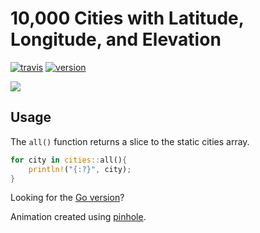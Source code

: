 # 10,000 Cities with Latitude, Longitude, and Elevation

[![travis](https://img.shields.io/travis/tidwall/cities-rs.svg)](https://travis-ci.org/tidwall/cities-rs/)
[![version](https://img.shields.io/crates/v/cities.svg)](https://crates.io/crates/cities/)

<img src="http://i.imgur.com/i9hcVJ5.gif">

## Usage

The `all()` function returns a slice to the static cities array.

```rust
for city in cities::all(){
    println!("{:?}", city);
}
```


Looking for the [Go version](https://github.com/tidwall/cities)?

Animation created using [pinhole](https://github.com/tidwall/pinhole). 
